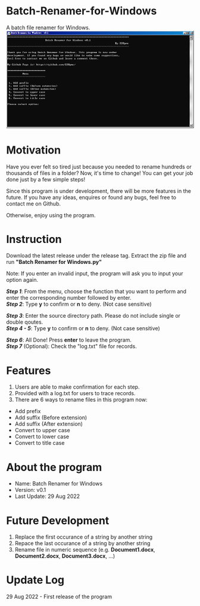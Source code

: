 # Batch-Renamer-for-Windows
A batch file renamer for Windows.
![Interface.png](./Figures/Interface.png)


# Motivation
Have you ever felt so tired just because you needed to rename hundreds or thousands of files in a folder?
Now, it's time to change! You can get your job done just by a few simple steps!

Since this program is under development, there will be more features in the future. If you have any ideas,
enquires or found any bugs, feel free to contact me on Github.

Otherwise, enjoy using the program.

# Instruction
Download the latest release under the release tag. Extract the zip file and run **"Batch Renamer for Windows.py"**

Note: If you enter an invalid input, the program will ask you to input your option again.  

***Step 1***: From the menu, choose the function that you want to perform and enter the corresponding number followed by enter.  
***Step 2***: Type **y** to confirm or **n** to deny. (Not case sensitive)  

***Step 3***: Enter the source directory path. Please do not include single or double qoutes.  
***Step 4 - 5***: Type **y** to confirm or **n** to deny. (Not case sensitive)  

***Step 6***: All Done! Press **enter** to leave the program.  
***Step 7*** (Optional): Check the "log.txt" file for records.  

# Features
1. Users are able to make confirmation for each step.
2. Provided with a log.txt for users to trace records.
3. There are 6 ways to rename files in this program now:
  * Add prefix
  * Add suffix (Before extension)
  * Add suffix (After extension)
  * Convert to upper case
  * Convert to lower case
  * Convert to title case

# About the program
* Name: Batch Renamer for Windows
* Version: v0.1
* Last Update: 29 Aug 2022

# Future Development
1. Replace the first occurance of a string by another string
2. Repace the last occurance of a string by another string
3. Rename file in numeric sequence (e.g. **Document1.docx**, **Document2.docx**, **Document3.docx**, ...)

# Update Log
29 Aug 2022 - First release of the program
